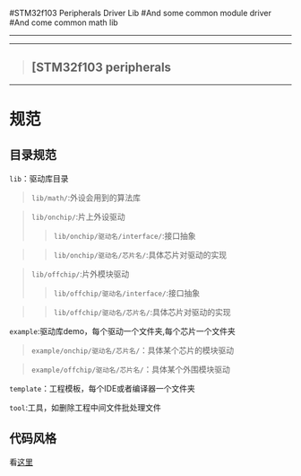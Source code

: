 #STM32f103 Peripherals Driver Lib
#And some common module driver
#And come common math lib

_ _ _
_ _ _


> ## [STM32f103 peripherals
_ _ _

# 规范
## 目录规范

`lib`：驱动库目录
> `lib/math/`:外设会用到的算法库

> `lib/onchip/`:片上外设驱动
>> `lib/onchip/驱动名/interface/`:接口抽象

>> `lib/onchip/驱动名/芯片名/`:具体芯片对驱动的实现


> `lib/offchip/`:片外模块驱动
>> `lib/offchip/驱动名/interface/`:接口抽象

>> `lib/offchip/驱动名/芯片名/`:具体芯片对驱动的实现

`example`:驱动库demo，每个驱动一个文件夹,每个芯片一个文件夹
> `example/onchip/驱动名/芯片名/`：具体某个芯片的模块驱动

> `example/offchip/驱动名/芯片名/`：具体某个外围模块驱动

`template`：工程模板，每个IDE或者编译器一个文件夹

`tool`:工具，如删除工程中间文件批处理文件


## 代码风格
看[这里](https://github.com/neutree/simple-code-conventions)
